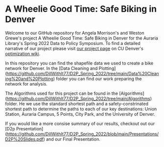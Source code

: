 # A Wheelie Good Time: Safe Biking in Denver

Welcome to our GitHub repository for Angela Morrison's and Weston Grewe's project A Wheelie Good Time: Safe Biking in Denver for the Auraria Library's Spring 2022 Data to Policy Symposium. To find a detailed narrative of our project please visit [our project page](http://math.ucdenver.edu/~sborgwardt/wiki/index.php/A_Wheelie_Good_Time:_Safe_Biking_in_Denver) on CU Denver's [optimization wiki](http://math.ucdenver.edu/~sborgwardt/wiki/index.php/Main_Page). 

In this repository you can find the shapefile data we used to create a bike network for Denver. In the [Data Cleaning and Plotting] (https://github.com/DillWithIt77/D2P_Spring_2022/tree/main/Data%20Cleaning%20and%20Plotting) folder you can find our work preparing the network for analysis.

 The Algorithms used for this project can be found in the [Algorithms] (https://github.com/DillWithIt77/D2P_Spring_2022/tree/main/Algorithms) folder. He we use the standard shortest path and a safety-constrinated shortest path to determine the paths to each of our key destinations: Union Station, Auraria Campus, 5 Points, City Park, and the University of Denver.
 
 If you would like a more consise summary of our results, checkout out our [D2p Presentation] (https://github.com/DillWithIt77/D2P_Spring_2022/blob/main/Presentations/D2P%20Slides.pdf) and our Final Presentation. 
